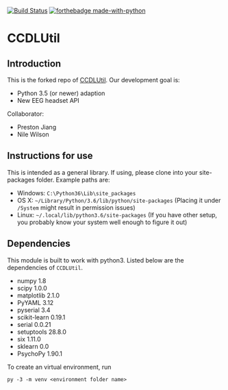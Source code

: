 [![Build Status](https://travis-ci.com/lpjiang97/CCDLUtil.svg?token=mfNtTeyrZWrKtxdswJLn&branch=master)](https://travis-ci.com/lpjiang97/CCDLUtil) [![forthebadge made-with-python](http://ForTheBadge.com/images/badges/made-with-python.svg)](https://www.python.org/)

# CCDLUtil

## Introduction

This is the forked repo of [CCDLUtil](<https://github.com/UWCCDL/CCDLUtil>). Our development goal is:
* Python 3.5 (or newer) adaption
* New EEG headset API

Collaborator:
* Preston Jiang
* Nile Wilson

## Instructions for use

This is intended as a general library.  If using, please clone into your site-packages folder. Example paths are:
* Windows: `C:\Python36\Lib\site_packages`
* OS X: `~/Library/Python/3.6/lib/python/site-packages` (Placing it under `/System` might result in permission issues)
* Linux: `~/.local/lib/python3.6/site-packages` (If you have other setup, you probably know your system well enough to 
figure it out)

## Dependencies
This module is built to work with python3. Listed below are the dependencies of `CCDLUtil`. 

* numpy	1.8
* scipy	1.0.0	
* matplotlib 2.1.0
* PyYAML 3.12
* pyserial 3.4	
* scikit-learn 0.19.1	
* serial 0.0.21	
* setuptools 28.8.0
* six 1.11.0
* sklearn 0.0
* PsychoPy 1.90.1

To create an virtual environment, run
```
py -3 -m venv <environment folder name>
```